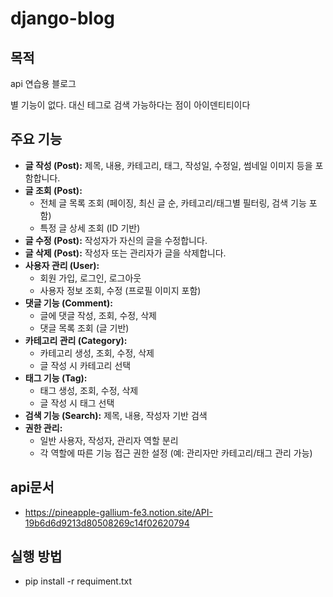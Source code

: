 ﻿# django-blog

## 목적

api 연습용 블로그 

별 기능이 없다. 대신 테그로 검색 가능하다는 점이 아이덴티티이다 

## **주요 기능**

- **글 작성 (Post):** 제목, 내용, 카테고리, 태그, 작성일, 수정일, 썸네일 이미지 등을 포함합니다.
- **글 조회 (Post):**
    - 전체 글 목록 조회 (페이징, 최신 글 순, 카테고리/태그별 필터링, 검색 기능 포함)
    - 특정 글 상세 조회 (ID 기반)
- **글 수정 (Post):** 작성자가 자신의 글을 수정합니다.
- **글 삭제 (Post):** 작성자 또는 관리자가 글을 삭제합니다.
- **사용자 관리 (User):**
    - 회원 가입, 로그인, 로그아웃
    - 사용자 정보 조회, 수정 (프로필 이미지 포함)
- **댓글 기능 (Comment):**
    - 글에 댓글 작성, 조회, 수정, 삭제
    - 댓글 목록 조회 (글 기반)
- **카테고리 관리 (Category):**
    - 카테고리 생성, 조회, 수정, 삭제
    - 글 작성 시 카테고리 선택
- **태그 기능 (Tag):**
    - 태그 생성, 조회, 수정, 삭제
    - 글 작성 시 태그 선택
- **검색 기능 (Search):** 제목, 내용, 작성자 기반 검색
- **권한 관리:**
    - 일반 사용자, 작성자, 관리자 역할 분리
    - 각 역할에 따른 기능 접근 권한 설정 (예: 관리자만 카테고리/태그 관리 가능)


## **api문서**
- https://pineapple-gallium-fe3.notion.site/API-19b6d6d9213d80508269c14f02620794

## **실행 방법**
- pip install -r requiment.txt
